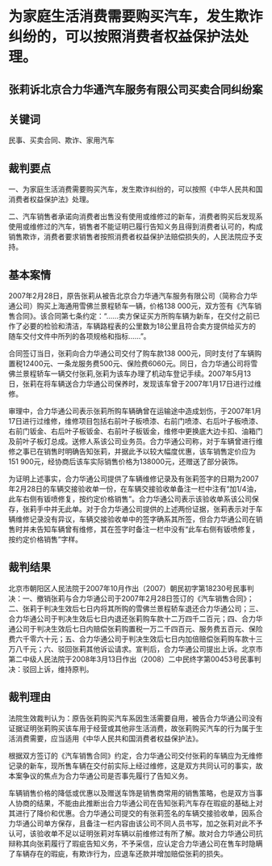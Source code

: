 # 为家庭生活消费需要购买汽车，发生欺诈纠纷的，可以按照消费者权益保护法处理。
<!-- INFO END -->

## 张莉诉北京合力华通汽车服务有限公司买卖合同纠纷案
## 关键词

民事、买卖合同、欺诈、家用汽车

## 裁判要点

一、为家庭生活消费需要购买汽车，发生欺诈纠纷的，可以按照《中华人民共和国消费者权益保护法》处理。

二、汽车销售者承诺向消费者出售没有使用或维修过的新车，消费者购买后发现系使用或维修过的汽车，销售者不能证明已履行告知义务且得到消费者认可的，构成销售欺诈，消费者要求销售者按照消费者权益保护法赔偿损失的，人民法院应予支持。

## 基本案情

2007年2月28日，原告张莉从被告北京合力华通汽车服务有限公司（简称合力华通公司）购买上海通用雪佛兰景程轿车一辆，价格138 000元，双方签有《汽车销售合同》。该合同第七条约定：“……卖方保证买方所购车辆为新车，在交付之前已作了必要的检验和清洁，车辆路程表的公里数为18公里且符合卖方提供给买方的随车交付文件中所列的各项规格和指标……”。
<!-- FORCE BREAK -->
合同签订当日，张莉向合力华通公司交付了购车款138 000元，同时支付了车辆购置税12400元、一条龙服务费500元、保险费6060元。同日，合力华通公司将雪佛兰景程轿车一辆交付张莉,张莉为该车办理了机动车登记手续。2007年5月13日，张莉在将车辆送合力华通公司保养时，发现该车曾于2007年1月17日进行过维修。

审理中，合力华通公司表示张莉所购车辆确曾在运输途中造成划伤，于2007年1月17日进行过维修，维修项目包括右前叶子板喷漆、右前门喷漆、右后叶子板喷漆、右前门钣金、右后叶子板钣金、右前叶子板钣金，维修中更换底大边卡扣、油箱门及前叶子板灯总成。送修人系该公司业务员。合力华通公司称，对于车辆曾进行维修之事已在销售时明确告知张莉，并据此予以较大幅度优惠，该车销售定价应为151 900元，经协商后该车实际销售价格为138000元，还赠送了部分装饰。
<!-- FORCE BREAK -->
为证明上述事实，合力华通公司提供了车辆维修记录及有张莉签字的日期为2007年2月28日的车辆交接验收单一份，在车辆交接验收单备注一栏中注有“加1/4油，此车右侧有钣喷修复，按约定价格销售”。合力华通公司表示该验收单系该公司保存，张莉手中并无此单。对于合力华通公司提供的上述两份证据，张莉表示对于车辆维修记录没有异议，车辆交接验收单中的签字确系其所签，但合力华通公司在销售时并未告知车辆曾有维修，其在签字时备注一栏中没有“此车右侧有钣喷修复，按约定价格销售”字样。

## 裁判结果

北京市朝阳区人民法院于2007年10月作出（2007）朝民初字第18230号民事判决：一、撤销张莉与合力华通公司于2007年2月28日签订的《汽车销售合同》；二、张莉于判决生效后七日内将其所购的雪佛兰景程轿车退还合力华通公司；三、合力华通公司于判决生效后七日内退还张莉购车款十二万四千二百元；四、合力华通公司于判决生效后七日内赔偿张莉购置税一万二千四百元、服务费五百元、保险费六千零六十元；五、合力华通公司于判决生效后七日内加倍赔偿张莉购车款十三万八千元；六、驳回张莉其他诉讼请求。宣判后，合力华通公司提出上诉。北京市第二中级人民法院于2008年3月13日作出（2008）二中民终字第00453号民事判决：驳回上诉，维持原判。

## 裁判理由

法院生效裁判认为：原告张莉购买汽车系因生活需要自用，被告合力华通公司没有证据证明张莉购买该车用于经营或其他非生活消费，故张莉购买汽车的行为属于生活消费需要，应当适用《中华人民共和国消费者权益保护法》。

根据双方签订的《汽车销售合同》约定，合力华通公司交付张莉的车辆应为无维修记录的新车，现所售车辆在交付前实际上经过维修，这是双方共同认可的事实，故本案争议的焦点为合力华通公司是否事先履行了告知义务。

车辆销售价格的降低或优惠以及赠送车饰是销售商常用的销售策略，也是双方当事人协商的结果，不能由此推断出合力华通公司在告知张莉汽车存在瑕疵的基础上对其进行了降价和优惠。合力华通公司提交的有张莉签名的车辆交接验收单，因系合力华通公司单方保存，且备注一栏内容由该公司不同人员书写，加之张莉对此不予认可，该验收单不足以证明张莉对车辆以前维修过有所了解。故对合力华通公司抗辩称其向张莉履行了瑕疵告知义务，不予采信，应认定合力华通公司在售车时隐瞒了车辆存在的瑕疵，有欺诈行为，应退车还款并增加赔偿张莉的损失。